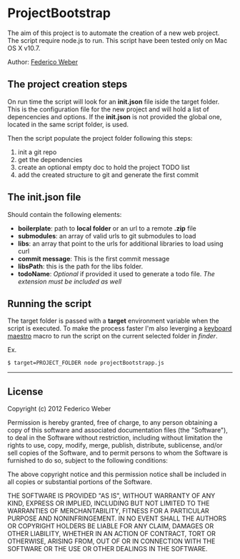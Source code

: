 # ProjectBootstrap
The aim of this project is to automate the creation of a new web project.
The script require node.js to run.
This script have been tested only on Mac OS X v10.7.

Author: [Federico Weber](http://federicoweber.com)


## The project creation steps
On run time the script will look for an **init.json** file iside the target folder.
This is the configuration file for the new project and will hold a list of depencencies and options.
If the **init.json** is not provided the global one, located in the same script folder, is used.

Then the script populate the project folder following this steps:

1. init a git repo
2. get the dependencies
3. create an optional empty doc to hold the project TODO list
4. add the created structure to git and generate the first commit

## The init.json file
Should contain the following elements:

- **boilerplate**: path to **local folder** or an url to a remote **.zip** file
- **submodules**: an array of valid urls to git submodules to load
- **libs**: an array that point to the urls for additional libraries to load using curl
- **commit message**: This is the first commit message
- **libsPath**: this is the path for the libs folder.
- **todoName**: *Optional* if provided it used to generate a todo file. *The extension must be included as well*

## Running the script
The target folder is passed with a **target** environment variable when the script is executed.
To make the process faster I'm also leverging a [keyboard maestro](http://www.keyboardmaestro.com/main/) macro to run the script on the current selected folder in *finder*.

Ex.

	$ target=PROJECT_FOLDER node projectBootstrapp.js

---

## License
Copyright (c) 2012 Federico Weber

Permission is hereby granted, free of charge, to any person obtaining a copy of this software and associated documentation files (the "Software"), to deal in the Software without restriction, including without limitation the rights to use, copy, modify, merge, publish, distribute, sublicense, and/or sell copies of the Software, and to permit persons to whom the Software is furnished to do so, subject to the following conditions:

The above copyright notice and this permission notice shall be included in all copies or substantial portions of the Software.

THE SOFTWARE IS PROVIDED "AS IS", WITHOUT WARRANTY OF ANY KIND, EXPRESS OR IMPLIED, INCLUDING BUT NOT LIMITED TO THE WARRANTIES OF MERCHANTABILITY, FITNESS FOR A PARTICULAR PURPOSE AND NONINFRINGEMENT. IN NO EVENT SHALL THE AUTHORS OR COPYRIGHT HOLDERS BE LIABLE FOR ANY CLAIM, DAMAGES OR OTHER LIABILITY, WHETHER IN AN ACTION OF CONTRACT, TORT OR OTHERWISE, ARISING FROM, OUT OF OR IN CONNECTION WITH THE SOFTWARE OR THE USE OR OTHER DEALINGS IN THE SOFTWARE.